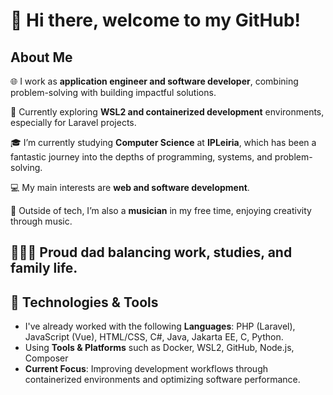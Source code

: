 # 👋 Hi there, welcome to my GitHub!

## About Me
🌐 I work as **application engineer and software developer**, combining problem-solving with building impactful solutions.

🌱 Currently exploring **WSL2 and containerized development** environments, especially for Laravel projects.

🎓 I’m currently studying **Computer Science** at **IPLeiria**, which has been a fantastic journey into the depths of programming, systems, and problem-solving.

💻 My main interests are **web and software development**.

🎸 Outside of tech, I’m also a **musician** in my free time, enjoying creativity through music.

👨‍👧‍👦 Proud **dad** balancing work, studies, and family life.
---

## 🔧 Technologies & Tools
- I've already worked with the following **Languages**: PHP (Laravel), JavaScript (Vue), HTML/CSS, C#, Java, Jakarta EE, C, Python.
- Using **Tools & Platforms** such as Docker, WSL2, GitHub, Node.js, Composer
- **Current Focus**: Improving development workflows through containerized environments and optimizing software performance.


